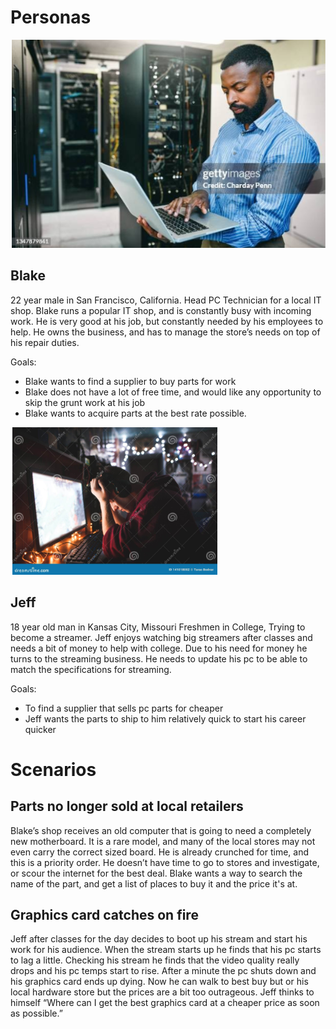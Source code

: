 # Personas

![](Blake.png)

## Blake
22 year male in San Francisco, California.
Head PC Technician for a local IT shop.
Blake runs a popular IT shop, and is constantly busy with incoming work. He is very good at his
job, but constantly needed by his employees to help. He owns the business, and has to
manage the store’s needs on top of his repair duties.

Goals:
- Blake wants to find a supplier to buy parts for work
- Blake does not have a lot of free time, and would like any opportunity to skip the grunt
work at his job
- Blake wants to acquire parts at the best rate possible.

![](Jeff.png)
## Jeff
18 year old man in Kansas City, Missouri
Freshmen in College, Trying to become a streamer.
Jeff enjoys watching big streamers after classes and needs a bit of money to help with college.
Due to his need for money he turns to the streaming business. He needs to update his pc to be
able to match the specifications for streaming.

Goals:
- To find a supplier that sells pc parts for cheaper
- Jeff wants the parts to ship to him relatively quick to start his career quicker
# Scenarios

## Parts no longer sold at local retailers
Blake’s shop receives an old computer that is going to need a completely new motherboard. It
is a rare model, and many of the local stores may not even carry the correct sized board. He is
already crunched for time, and this is a priority order. He doesn’t have time to go to stores and
investigate, or scour the internet for the best deal. Blake wants a way to search the name of the
part, and get a list of places to buy it and the price it's at.

## Graphics card catches on fire
Jeff after classes for the day decides to boot up his stream and start his work for his audience.
When the stream starts up he finds that his pc starts to lag a little. Checking his stream he finds
that the video quality really drops and his pc temps start to rise. After a minute the pc shuts
down and his graphics card ends up dying. Now he can walk to best buy but or his local
hardware store but the prices are a bit too outrageous. Jeff thinks to himself “Where can I get
the best graphics card at a cheaper price as soon as possible.”
